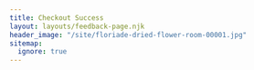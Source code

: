 ```yaml
---
title: Checkout Success
layout: layouts/feedback-page.njk
header_image: "/site/floriade-dried-flower-room-00001.jpg"
sitemap:
  ignore: true
---
```

